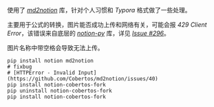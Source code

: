 使用了 [*md2notion*](https://github.com/Cobertos/md2notion) 库，针对个人习惯和 *Typora* 格式做了一些处理。

主要用于公式的转换，图片能否成功上传和网络有关，可能会报 *429 Client Error*，该错误来自底层的 [*notion-py*](https://github.com/jamalex/notion-py) 库，详见 [*Issue #296*](https://github.com/jamalex/notion-py/issues/296)。

图片名称中带空格会导致无法上传。

```shell
pip install notion md2notion
# fixbug
# [HTTPError - Invalid Input](https://github.com/Cobertos/md2notion/issues/40)
pip install notion-cobertos-fork
pip uninstall notion-cobertos-fork
pip install notion-cobertos-fork
```

